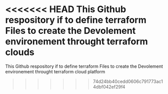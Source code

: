 <<<<<<< HEAD
This Github respository if to define terraform Files to create the Devolement environement throught terraform clouds
=======
This Github respository if to define terraform Files to create the Devolement environement throught terraform cloud platform
>>>>>>> 74d24bb40cedd0606c791773ac14dbf042ef29f4
